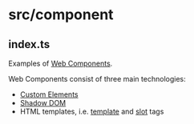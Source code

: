 # src/component

## index.ts

Examples of [Web Components](https://developer.mozilla.org/en-US/docs/Web/Web_Components). 

Web Components consist of three main technologies:
- [Custom Elements](https://developer.mozilla.org/en-US/docs/Web/Web_Components/Using_custom_elements)
- [Shadow DOM](https://developer.mozilla.org/en-US/docs/Web/Web_Components/Using_shadow_DOM)
- HTML templates, i.e. [template](https://www.w3schools.com/tags/tag_template.asp) and [slot](https://developer.mozilla.org/en-US/docs/Web/HTML/Element/slot) tags

